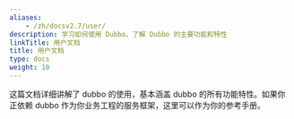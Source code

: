 ```yaml
---
aliases:
    - /zh/docsv2.7/user/
description: 学习如何使用 Dubbo，了解 Dubbo 的主要功能和特性
linkTitle: 用户文档
title: 用户文档
type: docs
weight: 10
---
```




这篇文档详细讲解了 dubbo 的使用，基本涵盖 dubbo 的所有功能特性。如果你正依赖 dubbo 作为你业务工程的服务框架，这里可以作为你的参考手册。